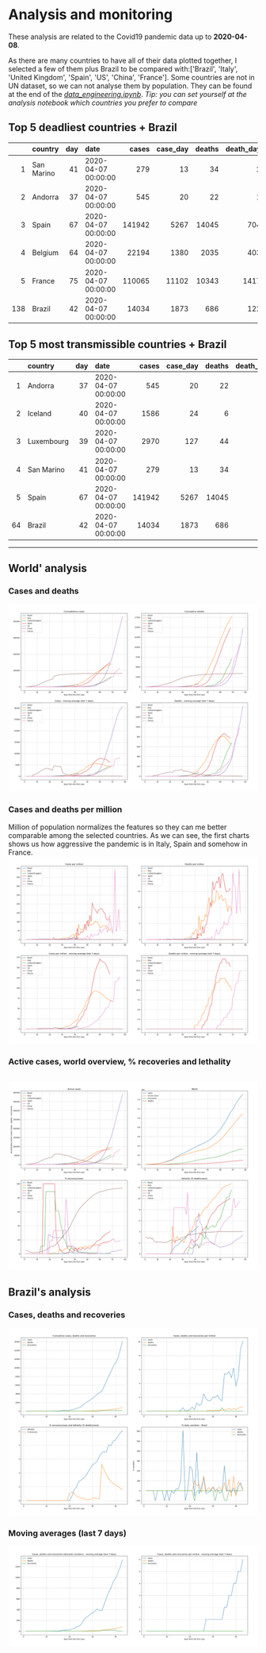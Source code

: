# **Analysis and monitoring**
These analysis are related to the Covid19 pandemic data up to **2020-04-08**.

As there are many countries to have all of their data plotted together, I selected a few of them plus Brazil to be compared with:['Brazil', 'Italy', 'United Kingdom', 'Spain', 'US', 'China', 'France'].
Some countries are not in UN dataset, so we can not analyse them by population. They can be found at the end of the *[data_engineering.ipynb](../data_engineering.ipynb)*.
*Tip: you can set yourself at the analysis notebook which countries you prefer to compare*

## Top 5 deadliest countries + Brazil
|     | country    |   day | date                |   cases |   case_day |   deaths |   death_day |   cases_million |   deaths_million |   avg7_cases_million |   avg7_deaths_million |   avg7_recoveries_million |
|----:|:-----------|------:|:--------------------|--------:|-----------:|---------:|------------:|----------------:|-----------------:|---------------------:|----------------------:|--------------------------:|
|   1 | San Marino |    41 | 2020-04-07 00:00:00 |     279 |         13 |       34 |           2 |           383.9 |             59.1 |                  181 |                    33 |                       113 |
|   2 | Andorra    |    37 | 2020-04-07 00:00:00 |     545 |         20 |       22 |           1 |           259.2 |             13   |                  312 |                    18 |                        53 |
|   3 | Spain      |    67 | 2020-04-07 00:00:00 |  141942 |       5267 |    14045 |         704 |           112.7 |             15.1 |                  140 |                    17 |                        73 |
|   4 | Belgium    |    64 | 2020-04-07 00:00:00 |   22194 |       1380 |     2035 |         403 |           119.6 |             34.9 |                  116 |                    16 |                        30 |
|   5 | France     |    75 | 2020-04-07 00:00:00 |  110065 |      11102 |    10343 |        1417 |           170.5 |             21.8 |                  125 |                    14 |                        21 |
| 138 | Brazil     |    42 | 2020-04-07 00:00:00 |   14034 |       1873 |      686 |         122 |             8.9 |              0.6 |                    5 |                     0 |                         0 |


 ## Top 5 most transmissible countries + Brazil
|    | country    |   day | date                |   cases |   case_day |   deaths |   death_day |   cases_million |   deaths_million |   avg7_cases_million |   avg7_deaths_million |   avg7_recoveries_million |
|---:|:-----------|------:|:--------------------|--------:|-----------:|---------:|------------:|----------------:|-----------------:|---------------------:|----------------------:|--------------------------:|
|  1 | Andorra    |    37 | 2020-04-07 00:00:00 |     545 |         20 |       22 |           1 |           259.2 |             13   |                  312 |                    18 |                        53 |
|  2 | Iceland    |    40 | 2020-04-07 00:00:00 |    1586 |         24 |        6 |           0 |            70.8 |              0   |                  190 |                     1 |                       152 |
|  3 | Luxembourg |    39 | 2020-04-07 00:00:00 |    2970 |        127 |       44 |           3 |           206.3 |              4.9 |                  183 |                     4 |                        97 |
|  4 | San Marino |    41 | 2020-04-07 00:00:00 |     279 |         13 |       34 |           2 |           383.9 |             59.1 |                  181 |                    33 |                       113 |
|  5 | Spain      |    67 | 2020-04-07 00:00:00 |  141942 |       5267 |    14045 |         704 |           112.7 |             15.1 |                  140 |                    17 |                        73 |
| 64 | Brazil     |    42 | 2020-04-07 00:00:00 |   14034 |       1873 |      686 |         122 |             8.9 |              0.6 |                    5 |                     0 |                         0 |
----------------------
## World' analysis
### Cases and deaths
![](world_cases_deaths.png)

 ### Cases and deaths per million
Million of population normalizes the features so they can me better comparable among the selected countries. As we can see, the first charts shows us how aggressive the pandemic is in Italy, Spain and somehow in France.
![](world_cases_deaths_million.png)

 ### Active cases, world overview, % recoveries and lethality
![](world_active_cases_percentages.png)
----------------------
## Brazil's analysis


 ### Cases, deaths and recoveries
![](brazil_number_million_variation.png)

 ### Moving averages (last 7 days)
![](brazil_movingAvg.png)